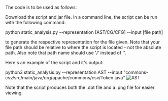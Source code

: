 The code is to be used as follows:

Download the script and jar file. In a command line, the script can be run with the following command:

python static_analysis.py --representation [AST/CG/CFG] --input [file path]

to generate the respective representation for the file given. Note that your file path should be relative to where the script is located - not the absolute path. Also note that path name should use '/' instead of '\'. 

Here's an example of the script and it's output:

python3 static_analysis.py --representation AST --input "commons-csv/src/main/java/org/apache/commons/csv/Token.java"
![AST](https://user-images.githubusercontent.com/50717720/154831968-ddc88e27-21c8-496d-a843-8f653c48dedb.png)

Note that the script produces both the .dot file and a .png file for easier viewing.
